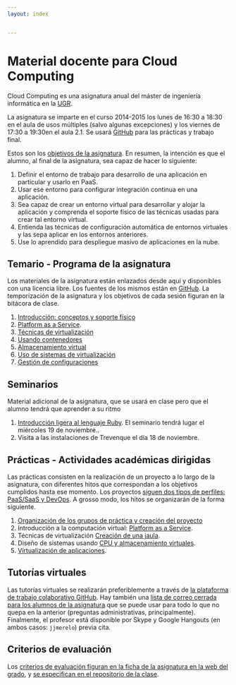 ```yaml
---
layout: index


---
```

Material docente para Cloud Computing
==

Cloud Computing es una asignatura anual del máster de ingeniería informática en la [UGR](http://www.ugr.es).

La asignatura se imparte en el curso 2014-2015 los lunes de 16:30 a
18:30 en el aula de usos múltiples (salvo algunas excepciones) y los viernes de 17:30 a 19:30en el aula 2.1. Se usará [GitHub](http://github.com) para las prácticas y trabajo final.

Estos son los [objetivos de la asignatura](documentos/objetivos). En resumen, la intención es que el alumno, al final de la asignatura, sea capaz de hacer lo siguiente:

1. Definir el entorno de trabajo para desarrollo de una aplicación en particular y usarlo en PaaS.
2. Usar ese entorno para configurar integración continua en una aplicación.
3. Sea capaz de crear un entorno virtual para desarrollar y alojar la aplicación y comprenda el soporte físico de las técnicas usadas para crear tal entorno virtual.
4. Entienda las técnicas de configuración automática de entornos virtuales y las sepa aplicar en los entornos anteriores.
5. Use lo aprendido para despliegue masivo de aplicaciones en la nube. 

Temario - Programa de la asignatura
------------------------------------------------------

Los materiales de la asignatura están enlazados desde aquí y
disponibles con una licencia libre. Los fuentes de los mismos están en
[GitHub](http://github.com/JJ/CC). La
temporización de la asignatura y los objetivos de cada sesión figuran en la bitácora de clase.

1. [Introducción: conceptos y soporte físico](documentos/temas/Intro_concepto_y_soporte_fisico)
2. [Platform as a Service](documentos/temas/PaaS).
2. [Técnicas de virtualización](documentos/temas/Tecnicas_de_virtualizacion)
3. [Usando contenedores](documentos/temas/Contenedores)
4. [Almacenamiento virtual](documentos/temas/Almacenamiento)
5. [Uso de sistemas de virtualización](documentos/temas/Uso_de_sistemas)
6. [Gestión de configuraciones](documentos/temas/Gestion_de_configuraciones)

Seminarios
---------------

Material adicional de la asignatura, que se usará en clase pero que el
alumno tendrá que aprender a su ritmo

1. [Introducción ligera al lenguaje Ruby](documentos/seminarios/ruby). El seminario tendrá lugar el miércoles 19 de noviembre..
2. Visita a las instalaciones de Trevenque el día 18 de noviembre.


Prácticas - Actividades académicas dirigidas
-------------

Las prácticas consisten en la realización de un proyecto a lo largo de la asignatura, con diferentes hitos que correspondan a los objetivos cumplidos hasta ese momento. Los proyectos [siguen dos tipos de perfiles: PaaS/SaaS y DevOps](documentos/practicas/README). A grosso modo, los hitos se organizarán de la forma siguiente.

1. [Organización de los grupos de práctica y creación del proyecto](documentos/practicas/1.Infraestructura)
2. Introducción a la computación virtual: [Platform as a Service](documentos/practicas/2.XaaS).
2. Técnicas de virtualización [Creación de una jaula](documentos/practicas/2.Jaula).
3. Diseño de sistemas usando [CPU y almacenamiento virtuales](documentos/practicas/3.MV).
4. [Virtualización de aplicaciones](documentos/practicas/4.Aplicaciones).

Tutorías virtuales
----

Las tutorías virtuales se realizarán preferiblemente a través de
[la plataforma de trabajo colaborativo GitHub](https://github.com/mgarenas/CloudComputing/issues?state=open). Hay
también una
[lista de correo cerrada para los alumnos de la asignatura](https://groups.google.com/forum/#!forum/cc-ugr-2014)
que se puede usar para todo lo que no quepa en la anterior (preguntas
administrativas, principalmente). Finalmente, el profesor está
disponible por Skype y Google Hangouts (en ambos casos: `jjmerelo`)
previa cita.

Criterios de evaluación
---

Los
[criterios de evaluación figuran en la ficha de la asignatura en la web del grado](http://grados.ugr.es/informatica/pages/infoacademica/guias_docentes/espti/infraestructuravirtual),
y
[se especifican en el repositorio de la clase](https://github.com/mgarenas/CloudComputing/blob/master/Metodolog%C3%ADa_y_criterios_de_evaluaci%C3%B3n). 

